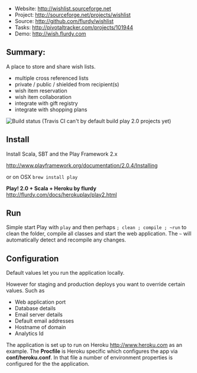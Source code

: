 * Website: http://wishlist.sourceforge.net
* Project: http://sourceforge.net/projects/wishlist
* Source: http://github.com/flurdy/wishlist
* Tasks: http://pivotaltracker.com/projects/101944
* Demo: http://wish.flurdy.com


Summary:
---------
A place to store and share wish lists.
* multiple cross referenced lists
* private / public / shielded from recipient(s)
* wish item reservation
* wish item collaboration
* integrate with gift registry
* integrate with shopping plans

![Build status](https://travis-ci.org/flurdy/wishlist.png)
(Travis CI can't by default build play 2.0 projects yet)



Install
-----------

Install Scala, SBT and the Play Framework 2.x

http://www.playframework.org/documentation/2.0.4/Installing

or on OSX `brew install play`

**Play! 2.0 + Scala + Heroku by flurdy**
http://flurdy.com/docs/herokuplay/play2.html


Run
-----

Simple start Play with `play`
and then perhaps `; clean ; compile ; ~run`
to clean the folder, compile all classes and start the web application.
The `~` will automatically detect and recompile any changes.


Configuration
-------------

Default values let you run the application locally.

However for staging and production deploys you want to override certain values.
Such as
* Web application port
* Database details
* Email server details
* Default email addresses
* Hostname of domain
* Analytics Id

The  application is set up to run on Heroku http://www.heroku.com as an example.
The **Procfile** is Heroku specific which configures the app via **conf/heroku.conf**.
In that file a number of environment properties is configured for the the application.





